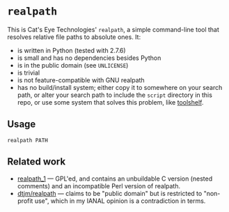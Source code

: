 `realpath`
==========

This is Cat's Eye Technologies' `realpath`, a simple command-line tool that
resolves relative file paths to absolute ones.  It:

*   is written in Python (tested with 2.7.6)
*   is small and has no dependencies besides Python
*   is in the public domain (see `UNLICENSE`)
*   is trivial
*   is not feature-compatible with GNU realpath
*   has no build/install system; either copy it to somewhere on your
    search path, or alter your search path to include the `script` directory
    in this repo, or use some system that solves this problem, like
    [toolshelf](http://catseye.tc/node/toolshelf).

Usage
-----

    realpath PATH

Related work
------------

*   [realpath_1](http://leapfrog.freeshell.org/Projects/real_path.shtml) —
    GPL'ed, and contains an unbuildable C version (nested comments) and an
    incompatible Perl version of realpath.
*   [dtjm/realpath](https://github.com/dtjm/realpath) — claims to be 
    "public domain" but is restricted to "non-profit use", which in my
    IANAL opinion is a contradiction in terms.
